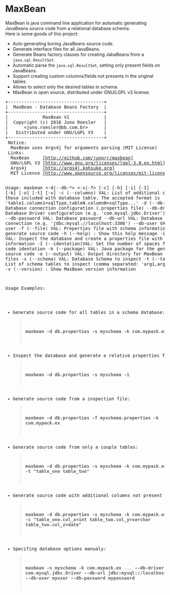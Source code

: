 # MaxBean
<p>
MaxBean is java command line application for automatic generating JavaBeans source code from a relational database schema.
<br> 
Here is some goods of this project:</p>

<ul>
  <li>Auto generating boring JavaBeans source code.</li>
  <li>Generate interface files for all JavaBeans.</li>
  <li>Generate Beans factory classes for creating JabaBeans from a <code>java.sql.ResultSet</code>.</li>
  <li>Automatic parse the <code>java.sql.ResultSet</code>, setting only present fields on JavaBeans.</li>
  <li>Support creating custom columns/fields not presents in the original tables.</li>
  <li>Allows to select only the desired tables in schema.</li>
  <li>MaxBean is open source, distributed under GNU/LGPL v3 license.</li>
</ul>
<pre>
+------------------------------------+
|  MaxBean - Database Beans Factory  |
+------------------------------------+
|             MaxBean V1             |
|  Copyright (c) 2016 Juno Roesler   |
|      &lt;juno.roesler@bb.com.br&gt;      |
|   Distributed under GNU/LGPL V3    |
+------------------------------------+
 Notice:
  MaxBean uses Args4j for arguments parsing (MIT License)
 Links:
  MaxBean     <a href="#">[http://github.com/junorr/maxbean]</a>
  GNU/LGPL V3 <a href="http://www.gnu.org/licenses/lgpl-3.0.en.html">[http://www.gnu.org/licenses/lgpl-3.0.en.html]</a>
  Args4j      <a href="http://args4j.kohsuke.org">[http://args4j.kohsuke.org]</a>
  MIT License <a href="http://www.opensource.org/licenses/mit-license.php">[http://www.opensource.org/licenses/mit-license.php]</a>


Usage: maxbean <-d|--db-*> <-s|-f> [-c] [-h] [-i] [-I] [-k] [-o] [-t] [-v]
  -c (--columns)   VAL: List of additional columns than those included with
                        database table. The accepted format is 
                        'table1.column1=sqlType,tableN.columnN=sqlType...'
  -d (--db-config) VAL: Database connection configuration (.properties file)
  --db-driver      VAL: Database Driver configuration 
                        (e.g. 'com.mysql.jdbc.Driver')
  --db-password    VAL: Database password
  --db-url         VAL: Database URL connection 
                        (e.g. 'jdbc:mysql://localhost:3306')
  --db-user        VAL: Database user
  -f (--file)      VAL: Properties file with schema information to generate source code
  -h (--help)         : Show this help message
  -i (--inspect)   VAL: Inspect the database and create a properties file with 
                        schema information
  -I (--identation)VAL: Set the number of spaces for source code identation
  -k (--package)   VAL: Java package for the generated source code
  -o (--output)    VAL: Output directory for MaxBean generated files
  -s (--schema)    VAL: Database Schema to inspect
  -t (--tables)    VAL: List of schema tables to inspect 
                        (comma separated: 'arg1,arg2,argN...')
  -v (--version)      : Show MaxBean version information

Usage Examples:
 * Generate source code for all tables in a schema database:
   > <b>maxbean -d db.properties -s myschema -k com.mypack.ex</b>
 * Inspect the database and generate a relative properties file:
   > <b>maxbean -d db.properties -s myschema -i</b>
 * Generate source code from a inspection file:
   > <b>maxbean -d db.properties -f myschema.properties -k com.mypack.ex</b>
 * Generate source code from only a couple tables:
   > <b>maxbean -d db.properties -s myschema -k com.mypack.ex</b>
   > ... <b>-t "table_one table_two"</b>
 * Generate source code with additional columns not present in tables:
   > <b>maxbean -d db.properties -s myschema -k com.mypack.ex</b>
   > ... <b>-c "table_one.col_x=int table_two.col_y=varchar table_two.col_z=date"</b>
 * Specifing database options manualy:
   > <b>maxbean -s myschema -k com.mypack.ex</b>
   > ... <b>--db-driver com.mysql.jdbc.Driver --db-url jdbc:mysql://localhost:3306</b>
   > ... <b>--db-user myuser --db-password mypassword</b>
</pre>
